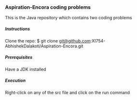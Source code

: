 ### **Aspiration-Encora coding problems**

This is the Java repository which contains two coding problems

##### **Instructions**

Clone the repo:
$ git clone git@github.com:XI754-AbhishekDalakoti/Aspiration-Encora.git

##### **Prerequisites**

Have a JDK installed

##### **Execution**

Right-click on any of the src file and click on the run command
